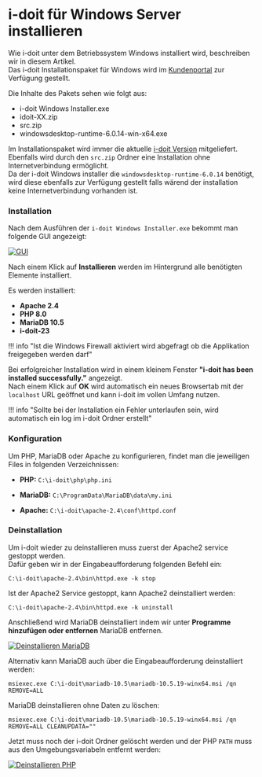 # i-doit für Windows Server installieren

Wie i-doit unter dem Betriebssystem Windows installiert wird, beschreiben wir in diesem Artikel.<br>
Das i-doit Installationspaket für Windows wird im [Kundenportal](../../../administration/kundenportal.md) zur Verfügung gestellt.

Die Inhalte des Pakets sehen wie folgt aus:

- i-doit Windows Installer.exe
- idoit-XX.zip
- src.zip
- windowsdesktop-runtime-6.0.14-win-x64.exe

Im Installationspaket wird immer die aktuelle [i-doit Version](../../../versionshistorie/index.md) mitgeliefert. Ebenfalls wird durch den `src.zip` Ordner eine Installation ohne Internetverbindung ermöglicht.<br>
Da der i-doit Windows installer die `windowsdesktop-runtime-6.0.14` benötigt, wird diese ebenfalls zur Verfügung gestellt falls wärend der installation keine Internetverbindung vorhanden ist.

### Installation

Nach dem Ausführen der `i-doit Windows Installer.exe` bekommt man folgende GUI angezeigt:

[![GUI](../../../assets/images/de/installation/microsoft-windows/i-doit-windows/2-idw.png)](../../../assets/images/de/installation/microsoft-windows/i-doit-windows/2-idw.png)

Nach einem Klick auf **Installieren** werden im Hintergrund alle benötigten Elemente installiert.

Es werden installiert:

* **Apache 2.4**
* **PHP 8.0**
* **MariaDB 10.5**
* **i-doit-23**

!!! info "Ist die Windows Firewall aktiviert wird abgefragt ob die Applikation freigegeben werden darf"

Bei erfolgreicher Installation wird in einem kleinem Fenster **"i-doit has been installed successfully."** angezeigt.<br>
Nach einem Klick auf **OK** wird automatisch ein neues Browsertab mit der `localhost` URL geöffnet und kann i-doit im vollen Umfang nutzen.

!!! info "Sollte bei der Installation ein Fehler unterlaufen sein, wird automatisch ein log im i-doit Ordner erstellt"

### Konfiguration

Um PHP, MariaDB oder Apache zu konfigurieren, findet man die jeweiligen Files in folgenden Verzeichnissen:

* **PHP:**
    `C:\i-doit\php\php.ini`

* **MariaDB:**
    `C:\ProgramData\MariaDB\data\my.ini`

* **Apache:**
    `C:\i-doit\apache-2.4\conf\httpd.conf`

### Deinstallation

Um i-doit wieder zu deinstallieren muss zuerst der Apache2 service gestoppt werden.<br>
Dafür geben wir in der Eingabeaufforderung folgenden Befehl ein:

    C:\i-doit\apache-2.4\bin\httpd.exe -k stop

Ist der Apache2 Service gestoppt, kann Apache2 deinstalliert werden:

    C:\i-doit\apache-2.4\bin\httpd.exe -k uninstall

Anschließend wird MariaDB deinstalliert indem wir unter **Programme hinzufügen oder entfernen** MariaDB entfernen.

[![Deinstallieren MariaDB](../../../assets/images/de/installation/microsoft-windows/i-doit-windows/3-idw.png)](../../../assets/images/de/installation/microsoft-windows/i-doit-windows/3-idw.png)

Alternativ kann MariaDB auch über die Eingabeaufforderung deinstalliert werden:

    msiexec.exe C:\i-doit\mariadb-10.5\mariadb-10.5.19-winx64.msi /qn REMOVE=ALL

MariaDB deinstallieren ohne Daten zu löschen:

    msiexec.exe C:\i-doit\mariadb-10.5\mariadb-10.5.19-winx64.msi /qn REMOVE=ALL CLEANUPDATA=""

Jetzt muss noch der i-doit Ordner gelöscht werden und der PHP `PATH` muss aus den Umgebungsvariabeln entfernt werden:

[![Deinstallieren PHP](../../../assets/images/de/installation/microsoft-windows/i-doit-windows/4-idw.png)](../../../assets/images/de/installation/microsoft-windows/i-doit-windows/4-idw.png)
